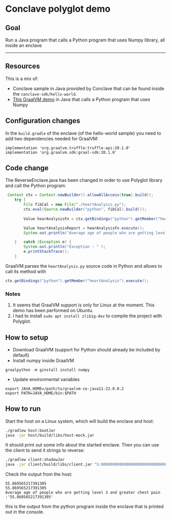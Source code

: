 # Conclave polyglot demo

## Goal
Run a Java program that calls a Python program that uses Numpy library, all inside an enclave

----
## Resources

This is a mix of:
- Conclave sample in Java provided by Conclave that can be found inside the `conclave-sdk/hello-world`. 
- [This GraalVM demo](https://github.com/abvijaykumar/graalvm-numpy-polyglot) in Java that calls a Python program that uses Numpy

## Configuration changes
In the `build.gradle` of the enclave (of the hello-world sample) you need to add two dependencies needed for GraalVM:
```
implementation 'org.graalvm.truffle:truffle-api:20.1.0'
implementation 'org.graalvm.sdk:graal-sdk:20.1.0'
```
## Code change
The ReverseEnclave.java has been changed in order to use Polyglot library and call the Python program:
``` java
 Context ctx = Context.newBuilder().allowAllAccess(true).build();
    try {
        File fibCal = new File("./heartAnalysis.py");
        ctx.eval(Source.newBuilder("python", fibCal).build());
        
        Value hearAnalysisFn = ctx.getBindings("python").getMember("heartAnalysis");

        Value heartAnalysisReport = hearAnalysisFn.execute();
        System.out.println("Average age of people who are getting level 3 and greater chest pain :" + heartAnalysisReport.toString());

    }   catch (Exception e) {
        System.out.println("Exception : " );
        e.printStackTrace();
    }
```
GraalVM parses the `heartAnalysis.py` source code in Python and allows to call its method with 
```java
ctx.getBindings("python").getMember("heartAnalysis").execute();
```

### Notes

1. It seems that GraalVM support is only for Linux at the moment. This demo has been performed on Ubuntu.
2. I had to install `sudo apt install zlib1g-dev` to compile the project with Polyglot.

## How to setup

- Download GraalVM (support for Python should already be included by default)
- Install numpy inside GraalVM
```
graalpython -m ginstall install numpy
```
- Update environmental variables
```
export JAVA_HOME=/path/to/graalvm-ce-java11-22.0.0.2
export PATH=JAVA_HOME/bin:$PATH
```

## How to run

Start the host on a Linux system, which will build the enclave and host:

```bash
./gradlew host:bootJar
java -jar host/build/libs/host-mock.jar
```

It should print out some info about the started enclave. Then you can use the client to send it strings to reverse:

```bash
./gradlew client:shadowJar
java -jar client/build/libs/client.jar "S:0000000000000000000000000000000000000000000000000000000000000000 PROD:1 SEC:INSECURE" "reverse me"
```

Check the output from the host:
```
55.869565217391305
55.869565217391305
Average age of people who are getting level 3 and greater chest pain :'55.869565217391305'
```
this is the output from the python program inside the enclave that is printed out in the console.
